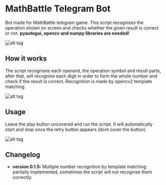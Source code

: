 # MathBattle Telegram Bot
Bot made for MathBattle telegram game. This script recognises the operation shown on screen and checks whether the given result is correct or not. **pyautogui, opencv and numpy libraries are needed!**

![alt tag](https://i.gyazo.com/dad0046853d9f6f9246fc99f0f793e79.gif)


## How it works
The script recognises each operand, the operation symbol and result parts, after that, will recognise each digit in order to form the whole number and check if the result is correct. Recognition is made by opencv2 template matching.


![alt tag](https://i.gyazo.com/4e0cae69ee6e15363f80dac328e81c75.png)


## Usage
Leave the play button uncovered and run the script. It will automatically start and stop once the retry button appears (dont cover the button). 

![alt tag](https://i.gyazo.com/77022a874b421d8cd99b8638153e4efc.png)


## Changelog
* **version 0.1.5:**  Multiple number recognition by template matching partially implemented, sometimes the script will not recognise them correctly.
